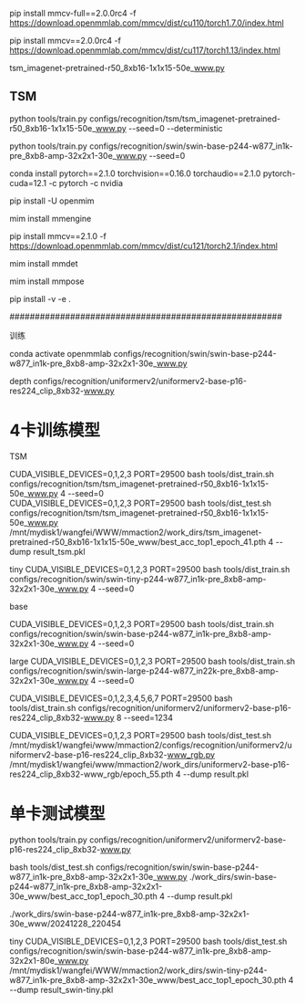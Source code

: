 

pip install mmcv-full==2.0.0rc4 -f https://download.openmmlab.com/mmcv/dist/cu110/torch1.7.0/index.html


pip install mmcv==2.0.0rc4 -f https://download.openmmlab.com/mmcv/dist/cu117/torch1.13/index.html


tsm_imagenet-pretrained-r50_8xb16-1x1x15-50e_www.py


## TSM

python tools/train.py configs/recognition/tsm/tsm_imagenet-pretrained-r50_8xb16-1x1x15-50e_www.py  --seed=0 --deterministic

python tools/train.py configs/recognition/swin/swin-base-p244-w877_in1k-pre_8xb8-amp-32x2x1-30e_www.py  --seed=0  

conda install pytorch==2.1.0 torchvision==0.16.0 torchaudio==2.1.0 pytorch-cuda=12.1 -c pytorch -c nvidia


pip install -U openmim

mim install mmengine


pip install mmcv==2.1.0 -f https://download.openmmlab.com/mmcv/dist/cu121/torch2.1/index.html

mim install mmdet

mim install mmpose

pip install -v -e .

######################################################

训练


conda activate openmmlab
configs/recognition/swin/swin-base-p244-w877_in1k-pre_8xb8-amp-32x2x1-30e_www.py

depth
configs/recognition/uniformerv2/uniformerv2-base-p16-res224_clip_8xb32-www.py

# 4卡训练模型

TSM


CUDA_VISIBLE_DEVICES=0,1,2,3 PORT=29500 bash tools/dist_train.sh configs/recognition/tsm/tsm_imagenet-pretrained-r50_8xb16-1x1x15-50e_www.py 4 --seed=0  
CUDA_VISIBLE_DEVICES=0,1,2,3 PORT=29500 bash tools/dist_test.sh  configs/recognition/tsm/tsm_imagenet-pretrained-r50_8xb16-1x1x15-50e_www.py  /mnt/mydisk1/wangfei/WWW/mmaction2/work_dirs/tsm_imagenet-pretrained-r50_8xb16-1x1x15-50e_www/best_acc_top1_epoch_41.pth  4  --dump result_tsm.pkl



tiny
CUDA_VISIBLE_DEVICES=0,1,2,3 PORT=29500 bash tools/dist_train.sh configs/recognition/swin/swin-tiny-p244-w877_in1k-pre_8xb8-amp-32x2x1-30e_www.py 4 --seed=0 


base

CUDA_VISIBLE_DEVICES=0,1,2,3 PORT=29500 bash tools/dist_train.sh configs/recognition/swin/swin-base-p244-w877_in1k-pre_8xb8-amp-32x2x1-30e_www.py 4 --seed=0 


large 
CUDA_VISIBLE_DEVICES=0,1,2,3 PORT=29500 bash tools/dist_train.sh configs/recognition/swin/swin-large-p244-w877_in22k-pre_8xb8-amp-32x2x1-30e_www.py 4 --seed=0 


CUDA_VISIBLE_DEVICES=0,1,2,3,4,5,6,7 PORT=29500 bash tools/dist_train.sh configs/recognition/uniformerv2/uniformerv2-base-p16-res224_clip_8xb32-www.py 8 --seed=1234

CUDA_VISIBLE_DEVICES=0,1,2,3 PORT=29500 bash tools/dist_test.sh /mnt/mydisk1/wangfei/www/mmaction2/configs/recognition/uniformerv2/uniformerv2-base-p16-res224_clip_8xb32-www_rgb.py /mnt/mydisk1/wangfei/www/mmaction2/work_dirs/uniformerv2-base-p16-res224_clip_8xb32-www_rgb/epoch_55.pth  4 --dump result.pkl




# 单卡测试模型
python tools/train.py configs/recognition/uniformerv2/uniformerv2-base-p16-res224_clip_8xb32-www.py



bash tools/dist_test.sh configs/recognition/swin/swin-base-p244-w877_in1k-pre_8xb8-amp-32x2x1-30e_www.py ./work_dirs/swin-base-p244-w877_in1k-pre_8xb8-amp-32x2x1-30e_www/best_acc_top1_epoch_30.pth 4 --dump result.pkl


./work_dirs/swin-base-p244-w877_in1k-pre_8xb8-amp-32x2x1-30e_www/20241228_220454

tiny
CUDA_VISIBLE_DEVICES=0,1,2,3 PORT=29500 bash tools/dist_test.sh configs/recognition/swin/swin-base-p244-w877_in1k-pre_8xb8-amp-32x2x1-80e_www.py /mnt/mydisk1/wangfei/WWW/mmaction2/work_dirs/swin-tiny-p244-w877_in1k-pre_8xb8-amp-32x2x1-30e_www/best_acc_top1_epoch_30.pth  4 --dump result_swin-tiny.pkl
